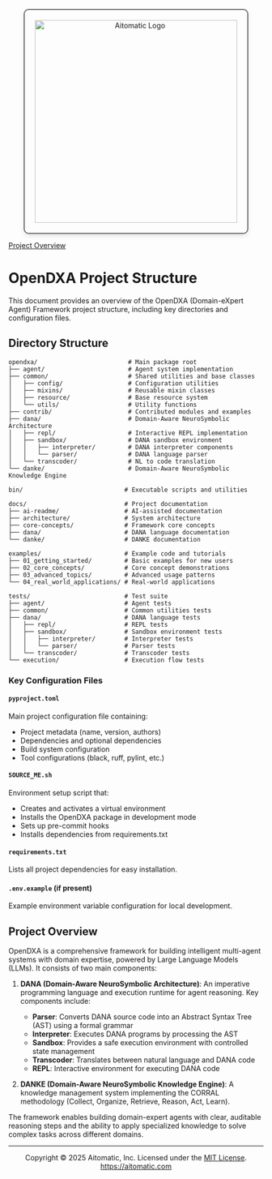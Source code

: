 <p align="center">
  <img src="https://cdn.prod.website-files.com/62a10970901ba826988ed5aa/62d942adcae82825089dabdb_aitomatic-logo-black.png" alt="Aitomatic Logo" width="400" style="border: 2px solid #666; border-radius: 10px; padding: 20px; box-shadow: 0 4px 8px rgba(0,0,0,0.1);"/>
</p>

[Project Overview](../../README.md)

# OpenDXA Project Structure

This document provides an overview of the OpenDXA (Domain-eXpert Agent) Framework project structure, including key directories and configuration files.

## Directory Structure

```
opendxa/                         # Main package root
├── agent/                       # Agent system implementation
├── common/                      # Shared utilities and base classes
│   ├── config/                  # Configuration utilities
│   ├── mixins/                  # Reusable mixin classes
│   ├── resource/                # Base resource system
│   └── utils/                   # Utility functions
├── contrib/                     # Contributed modules and examples
├── dana/                        # Domain-Aware NeuroSymbolic Architecture
│   ├── repl/                    # Interactive REPL implementation
│   ├── sandbox/                 # DANA sandbox environment
│   │   ├── interpreter/         # DANA interpreter components
│   │   └── parser/              # DANA language parser
│   └── transcoder/              # NL to code translation
└── danke/                       # Domain-Aware NeuroSymbolic Knowledge Engine

bin/                            # Executable scripts and utilities

docs/                           # Project documentation
├── ai-readme/                  # AI-assisted documentation
├── architecture/               # System architecture
├── core-concepts/              # Framework core concepts
├── dana/                       # DANA language documentation
└── danke/                      # DANKE documentation

examples/                       # Example code and tutorials
├── 01_getting_started/         # Basic examples for new users
├── 02_core_concepts/           # Core concept demonstrations
├── 03_advanced_topics/         # Advanced usage patterns
└── 04_real_world_applications/ # Real-world applications

tests/                          # Test suite
├── agent/                      # Agent tests
├── common/                     # Common utilities tests
├── dana/                       # DANA language tests
│   ├── repl/                   # REPL tests
│   ├── sandbox/                # Sandbox environment tests
│   │   ├── interpreter/        # Interpreter tests
│   │   └── parser/             # Parser tests
│   └── transcoder/             # Transcoder tests
└── execution/                  # Execution flow tests
```

### Key Configuration Files

#### `pyproject.toml`
Main project configuration file containing:
- Project metadata (name, version, authors)
- Dependencies and optional dependencies
- Build system configuration
- Tool configurations (black, ruff, pylint, etc.)

#### `SOURCE_ME.sh`
Environment setup script that:
- Creates and activates a virtual environment
- Installs the OpenDXA package in development mode
- Sets up pre-commit hooks
- Installs dependencies from requirements.txt

#### `requirements.txt`
Lists all project dependencies for easy installation.

#### `.env.example` (if present)
Example environment variable configuration for local development.

## Project Overview

OpenDXA is a comprehensive framework for building intelligent multi-agent systems with domain expertise, powered by Large Language Models (LLMs). It consists of two main components:

1. **DANA (Domain-Aware NeuroSymbolic Architecture)**: An imperative programming language and execution runtime for agent reasoning. Key components include:
   - **Parser**: Converts DANA source code into an Abstract Syntax Tree (AST) using a formal grammar
   - **Interpreter**: Executes DANA programs by processing the AST
   - **Sandbox**: Provides a safe execution environment with controlled state management
   - **Transcoder**: Translates between natural language and DANA code
   - **REPL**: Interactive environment for executing DANA code

2. **DANKE (Domain-Aware NeuroSymbolic Knowledge Engine)**: A knowledge management system implementing the CORRAL methodology (Collect, Organize, Retrieve, Reason, Act, Learn).

The framework enables building domain-expert agents with clear, auditable reasoning steps and the ability to apply specialized knowledge to solve complex tasks across different domains. 

---
<p align="center">
Copyright © 2025 Aitomatic, Inc. Licensed under the <a href="../../LICENSE.md">MIT License</a>.
<br/>
<a href="https://aitomatic.com">https://aitomatic.com</a>
</p>